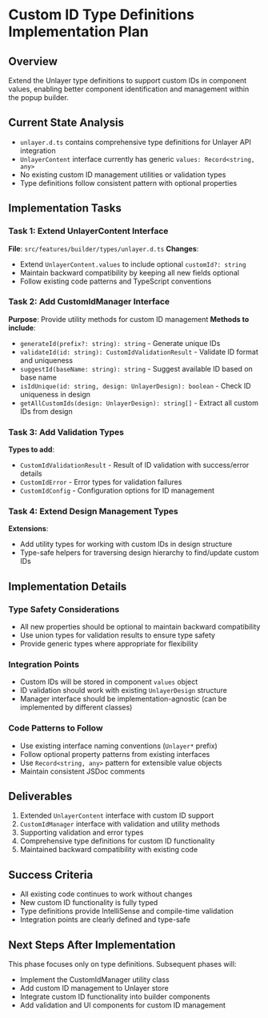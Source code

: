# Custom ID Type Definitions Implementation Plan

## Overview
Extend the Unlayer type definitions to support custom IDs in component values, enabling better component identification and management within the popup builder.

## Current State Analysis
- `unlayer.d.ts` contains comprehensive type definitions for Unlayer API integration
- `UnlayerContent` interface currently has generic `values: Record<string, any>`
- No existing custom ID management utilities or validation types
- Type definitions follow consistent pattern with optional properties

## Implementation Tasks

### Task 1: Extend UnlayerContent Interface
**File**: `src/features/builder/types/unlayer.d.ts`
**Changes**:
- Extend `UnlayerContent.values` to include optional `customId?: string`
- Maintain backward compatibility by keeping all new fields optional
- Follow existing code patterns and TypeScript conventions

### Task 2: Add CustomIdManager Interface
**Purpose**: Provide utility methods for custom ID management
**Methods to include**:
- `generateId(prefix?: string): string` - Generate unique IDs
- `validateId(id: string): CustomIdValidationResult` - Validate ID format and uniqueness  
- `suggestId(baseName: string): string` - Suggest available ID based on base name
- `isIdUnique(id: string, design: UnlayerDesign): boolean` - Check ID uniqueness in design
- `getAllCustomIds(design: UnlayerDesign): string[]` - Extract all custom IDs from design

### Task 3: Add Validation Types
**Types to add**:
- `CustomIdValidationResult` - Result of ID validation with success/error details
- `CustomIdError` - Error types for validation failures
- `CustomIdConfig` - Configuration options for ID management

### Task 4: Extend Design Management Types
**Extensions**:
- Add utility types for working with custom IDs in design structure
- Type-safe helpers for traversing design hierarchy to find/update custom IDs

## Implementation Details

### Type Safety Considerations
- All new properties should be optional to maintain backward compatibility
- Use union types for validation results to ensure type safety
- Provide generic types where appropriate for flexibility

### Integration Points
- Custom IDs will be stored in component `values` object
- ID validation should work with existing `UnlayerDesign` structure
- Manager interface should be implementation-agnostic (can be implemented by different classes)

### Code Patterns to Follow
- Use existing interface naming conventions (`Unlayer*` prefix)
- Follow optional property patterns from existing interfaces
- Use `Record<string, any>` pattern for extensible value objects
- Maintain consistent JSDoc comments

## Deliverables
1. Extended `UnlayerContent` interface with custom ID support
2. `CustomIdManager` interface with validation and utility methods
3. Supporting validation and error types
4. Comprehensive type definitions for custom ID functionality
5. Maintained backward compatibility with existing code

## Success Criteria
- All existing code continues to work without changes
- New custom ID functionality is fully typed
- Type definitions provide IntelliSense and compile-time validation
- Integration points are clearly defined and type-safe

## Next Steps After Implementation
This phase focuses only on type definitions. Subsequent phases will:
- Implement the CustomIdManager utility class
- Add custom ID management to Unlayer store
- Integrate custom ID functionality into builder components
- Add validation and UI components for custom ID management